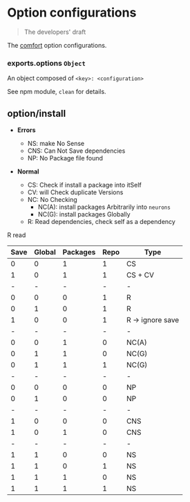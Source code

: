 # Option configurations

> The developers' draft

The [comfort](https://github.com/kaelzhang/node-comfort) option configurations. 

### exports.options `Object`

An object composed of `<key>: <configuration>`

See npm module, `clean` for details.


## option/install

- **Errors**
  - NS: make No Sense
  - CNS: Can Not Save dependencies
  - NP: No Package file found

- **Normal**
  - CS: Check if install a package into itSelf
  - CV: will Check duplicate Versions
  - NC: No Checking
    - NC(A): install packages Arbitrarily into `neurons`
    - NC(G): install packages Globally
  - R: Read dependencies, check self as a dependency

R read

Save | Global   | Packages | Repo | Type
---- | -------- | -------- | ---- | ----   
0    | 0        | 1        | 1    | CS
1    | 0        | 1        | 1    | CS + CV
-    | -        | -        | -    | -
0    | 0        | 0        | 1    | R
0    | 1        | 0        | 1    | R
1    | 0        | 0        | 1    | R -> ignore save
-    | -        | -        | -    | -
0    | 0        | 1        | 0    | NC(A)
0    | 1        | 1        | 0    | NC(G)
0    | 1        | 1        | 1    | NC(G)
-    | -        | -        | -    | -
0    | 0        | 0        | 0    | NP
0    | 1        | 0        | 0    | NP
-    | -        | -        | -    | -
1    | 0        | 0        | 0    | CNS
1    | 0        | 1        | 0    | CNS
-    | -        | -        | -    | -
1    | 1        | 0        | 0    | NS
1    | 1        | 0        | 1    | NS
1    | 1        | 1        | 0    | NS
1    | 1        | 1        | 1    | NS